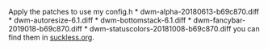 Apply the patches to use my config.h
    * dwm-alpha-20180613-b69c870.diff
    * dwm-autoresize-6.1.diff
    * dwm-bottomstack-6.1.diff
    * dwm-fancybar-2019018-b69c870.diff
    * dwm-statuscolors-20181008-b69c870.diff
you can find them in [suckless.org](https://dwm.suckless.org/patches/).
